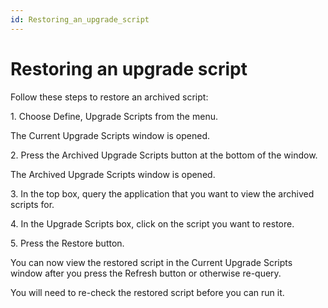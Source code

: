 ```yaml
---
id: Restoring_an_upgrade_script
---
```


# Restoring an upgrade script

Follow these steps to restore an archived script:

1. Choose Define, Upgrade Scripts from the menu.

The Current Upgrade Scripts window is opened.

2. Press the Archived Upgrade Scripts button at the bottom of the window.

The Archived Upgrade Scripts window is opened.

3. In the top box, query the application that you want to view the archived scripts for.

4. In the Upgrade Scripts box, click on the script you want to restore.

5. Press the Restore button.

You can now view the restored script in the Current Upgrade Scripts window after you press the Refresh button or otherwise re-query.

You will need to re-check the restored script before you can run it.

 